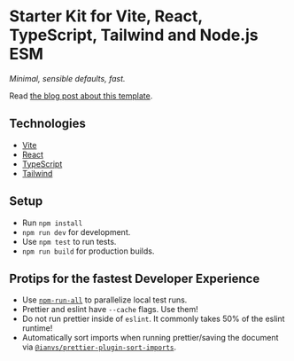 # Starter Kit for Vite, React, TypeScript, Tailwind and Node.js ESM

_Minimal, sensible defaults, fast._

Read [the blog post about this template](https://cpojer.net/posts/fastest-frontend-tooling-in-2022).

## Technologies

- [Vite](https://vitejs.dev/)
- [React](https://reactjs.org/)
- [TypeScript](https://www.typescriptlang.org)
- [Tailwind](https://tailwindcss.com/)

## Setup

- Run `npm install`
- `npm run dev` for development.
- Use `npm test` to run tests.
- `npm run build` for production builds.

## Protips for the fastest Developer Experience

- Use [`npm-run-all`](https://github.com/mysticatea/npm-run-all) to parallelize local test runs.
- Prettier and eslint have `--cache` flags. Use them!
- Do not run prettier inside of `eslint`. It commonly takes 50% of the eslint runtime!
- Automatically sort imports when running prettier/saving the document via [`@ianvs/prettier-plugin-sort-imports`](https://github.com/ianvs/prettier-plugin-sort-imports).
